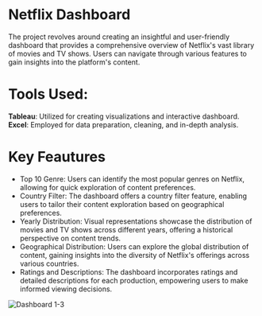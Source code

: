 # Netflix Dashboard
The project revolves around creating an insightful and user-friendly dashboard that provides a comprehensive overview of Netflix's vast library of movies and TV shows. Users can navigate through various features to gain insights into the platform's content.

# Tools Used:
**Tableau**: Utilized for creating visualizations and interactive dashboard.
**Excel**: Employed for data preparation, cleaning, and in-depth analysis. 

# Key Feautures

* Top 10 Genre: Users can identify the most popular genres on Netflix, allowing for quick exploration of content preferences.
* Country Filter: The dashboard offers a country filter feature, enabling users to tailor their content exploration based on geographical preferences.
* Yearly Distribution: Visual representations showcase the distribution of movies and TV shows across different years, offering a historical perspective on content trends.
* Geographical Distribution: Users can explore the global distribution of content, gaining insights into the diversity of Netflix's offerings across various countries.
* Ratings and Descriptions: The dashboard incorporates ratings and detailed descriptions for each production, empowering users to make informed viewing decisions.

![Dashboard 1-3](https://github.com/eparaschou/NetflixDashboard/assets/148002149/1751f035-55cd-4001-bf96-3a19b0591af0)


